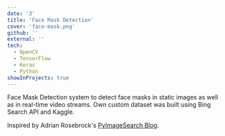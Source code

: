 ```yaml
---
date: '3'
title: 'Face Mask Detection'
cover: 'face-mask.png'
github: ''
external: ''
tech:
  - OpenCV
  - TensorFlow
  - Keras
  - Python
showInProjects: true
---
```


Face Mask Detection system to detect face masks in static images as well as in real-time video streams. Own custom dataset was built using Bing Search API and Kaggle.

Inspired by Adrian Rosebrock's [PyImageSearch Blog](https://www.pyimagesearch.com/2020/05/04/covid-19-face-mask-detector-with-opencv-keras-tensorflow-and-deep-learning/).

